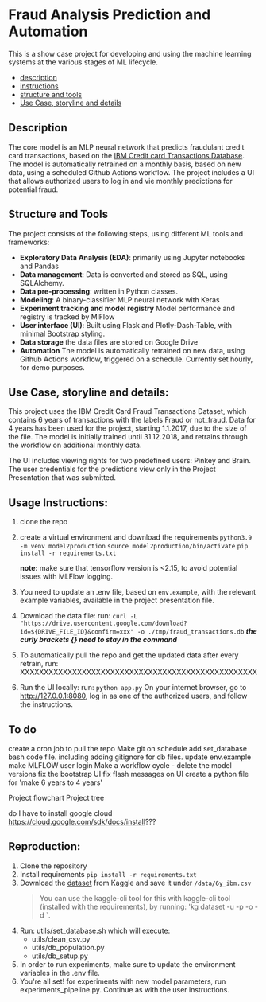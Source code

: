 # Fraud Analysis Prediction and Automation
This is a show case project for developing and using the machine learning systems at the various stages of ML lifecycle.

- [description](#description)
- [instructions](#instructions)
- [structure and tools](#structure-and-tools)
- [Use Case, storyline and details](#use-case-storyline-and-details)

## Description
The core model is an MLP neural network that predicts fraudulant credit card transactions, based on the [IBM Credit card Transactions Database](https://www.kaggle.com/datasets/ealtman2019/credit-card-transactions?resource=download&select=credit_card_transactions-ibm_v2.csv).
The model is automatically retrained on a monthly basis, based on new data, using a scheduled Github Actions workflow.
The project includes a UI that allows authorized users to log in and vie monthly predictions for potential fraud.  

## Structure and Tools
The project consists of the following steps, using different ML tools and frameworks: 
- **Exploratory Data Analysis (EDA)**: primarily using Jupyter notebooks and Pandas
- **Data management**: Data is converted and stored as SQL, using SQLAlchemy.
- **Data pre-processing**: written in Python classes.
- **Modeling**: A binary-classifier MLP neural network with Keras
- **Experiment tracking and model registry** Model performance and registry is tracked by MlFlow
- **User interface (UI)**: Built using Flask and Plotly-Dash-Table, with minimal Bootstrap styling. 
- **Data storage** the data files are stored on Google Drive
- **Automation** The model is automatically retrained on new data, using Github Actions workflow, triggered on a schedule. Currently set hourly, for demo purposes. 

## Use Case, storyline and details: 
This project uses the IBM Credit Card Fraud Transactions Dataset, which contains 6 years of transactions with the labels Fraud or not_fraud. Data for 4 years has been used for the project, starting 1.1.2017, due to the size of the file.
The model is initially trained until 31.12.2018, and retrains through the workflow on additional monthly data.

The UI includes viewing rights for two predefined users: Pinkey and Brain. The user credentials for the predictions view only in the Project Presentation that was submitted. 


## Usage Instructions:
1. clone the repo

2. create a virtual environment and download the requirements
    `python3.9 -m venv model2production`
    `source model2production/bin/activate`
    `pip install -r requirements.txt`

    **note:** make sure that tensorflow version is  <2.15, to avoid potential issues with MLFlow logging. 

3. You need to update an .env file, based on `env.example`, with the relevant example variables, available in the project presentation file.

4. Download the data file: run: `curl -L "https://drive.usercontent.google.com/download?id=${DRIVE_FILE_ID}&confirm=xxx" -o ./tmp/fraud_transactions.db`
    ***the curly brackets {} need to stay in the command***

5. To automatically pull the repo and get the updated data after every retrain, run: 
    XXXXXXXXXXXXXXXXXXXXXXXXXXXXXXXXXXXXXXXXXXXXXXXXXX

6. Run the UI locally: 
    run: `python app.py` 
    On your internet browser, go to http://127.0.0.1:8080, 
    log in as one of the authorized users, and follow the instructions. 

## To do 
create a cron job to pull the repo
Make git on schedule
add set_database bash code file. including adding gitignore for db files. 
            update env.example
            make MLFLOW user login
            Make a workflow cycle - delete the model versions
            fix the bootstrap UI
            fix flash messages on UI
            create a python file for 'make 6 years to 4 years' 

Project flowchart
Project tree

do I have to install google cloud https://cloud.google.com/sdk/docs/install???
 

## Reproduction:
1. Clone the repository
2. Install requirements `pip install -r requirements.txt`
3. Download the [dataset](https://www.kaggle.com/datasets/ealtman2019/credit-card-transactions/data?select=credit_card_transactions-ibm_v2.csv) from Kaggle and save it under `/data/6y_ibm.csv`
    > You can use the kaggle-cli tool for this with kaggle-cli tool (installed with the requirements), by running: 
    'kg dataset -u <username> -p <password> -o <owner> -d <dataset>`. 
4. Run: utils/set_database.sh which will execute:
    - utils/clean_csv.py
    - utils/db_population.py
    - utils/db_setup.py
5. In order to run experiments, make sure to update the environment variables in the .env file. 
5. You're all set! 
    for experiments with new model parameters, run experiments_pipeline.py. 
    Continue as with the user instructions. 
